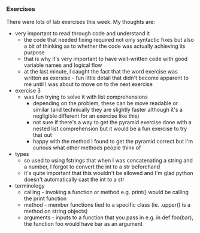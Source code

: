 ### Exercises
There were lots of lab exercises this week. My thoughts are:
- very important to read through code and understand it
  - the code that needed fixing required not only syntactic fixes but also a bit of thinking as to whether the code was actually achieving its purpose
  - that is why it's very important to have well-written code with good variable names and logical flow
  - at the last minute, I caught the fact that the word exercise was written as exersise - fun little detail that didn't become apparent to me until I was about to move on to the next exercise
- exercise 3
  - was fun trying to solve it with list comprehensions
    - depending on the problem, these can be move readable or similar (and technically they are slightly faster although it's a negligible different for an exercise like this)
    - not sure if there's a way to get the pyramid exercise done with a nested list comprehension but it would be a fun exercise to try that out
    - happy with the method I found to get the pyramid correct but I'm curious what other methods people think of
- types
  - so used to using fstrings that when I was concatenating a string and a number, I forgot to convert the int to a str beforehand
  - it's quite important that this wouldn't be allowed and I'm glad python doesn't automatically cast the int to a str
- terminology
  - calling - invoking a function or method e.g. print() would be calling the print function
  - method - member functions tied to a specific class (ie. .upper() is a method on string objects)
  - arguments - inputs to a function that you pass in e.g. in def foo(bar), the function foo would have bar as an argument

